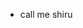 - call me shiru
  
<!---
shiru1111/shiru1111 is a ✨ special ✨ repository because its `README.md` (this file) appears on your GitHub profile.
You can click the Preview link to take a look at your changes.
---<
